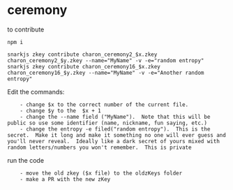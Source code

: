# ceremony

to contribute


```
npm i

snarkjs zkey contribute charon_ceremony2_$x.zkey charon_ceremony2_$y.zkey --name="MyName" -v -e="random entropy"
snarkjs zkey contribute charon_ceremony16_$x.zkey charon_ceremony16_$y.zkey --name="MyName" -v -e="Another random entropy"

```

Edit the commands:

        - change $x to the correct number of the current file. 
        - change $y to the  $x + 1
        - change the --name field ("MyName").  Note that this will be public so use some identifier (name, nickname, fun saying, etc.)
        - change the entropy -e filed("random entropy").  This is the secret.  Make it long and make it something no one will ever guess and you'll never reveal.  Ideally like a dark secret of yours mixed with random letters/numbers you won't remember.  This is private

run the code

        - move the old zkey ($x file) to the oldzKeys folder
        - make a PR with the new zKey